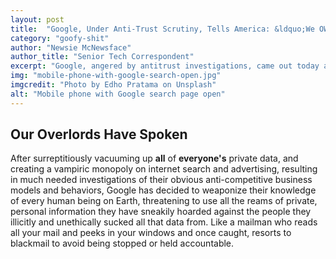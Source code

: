 ```yaml
---
layout: post
title:  "Google, Under Anti-Trust Scrutiny, Tells America: &ldquo;We OWN You&rdquo;"
category: "goofy-shit"
author: "Newsie McNewsface"
author_title: "Senior Tech Correspondent"
excerpt: "Google, angered by antitrust investigations, came out today and told Americans they OWN them, and they better shut the fuck up, or they'd all get their lives fucked. &ldquo;We know EVERYTHING about you, and we&apos;re happy to use that info to fuck up your life.&rdquo;"
img: "mobile-phone-with-google-search-open.jpg"
imgcredit: "Photo by Edho Pratama on Unsplash"
alt: "Mobile phone with Google search page open"
---
```


## Our Overlords Have Spoken

After surreptitiously vacuuming up **all** of **everyone&apos;s** private data, and creating a vampiric monopoly on internet search and advertising, resulting in much needed investigations of their obvious anti-competitive business models and behaviors, Google has decided to weaponize their knowledge of every human being on Earth, threatening to use all the reams of private, personal information they have sneakily hoarded against the people they illicitly and unethically sucked all that data from. Like a mailman who reads all your mail and peeks in your windows and once caught, resorts to blackmail to avoid being stopped or held accountable.
